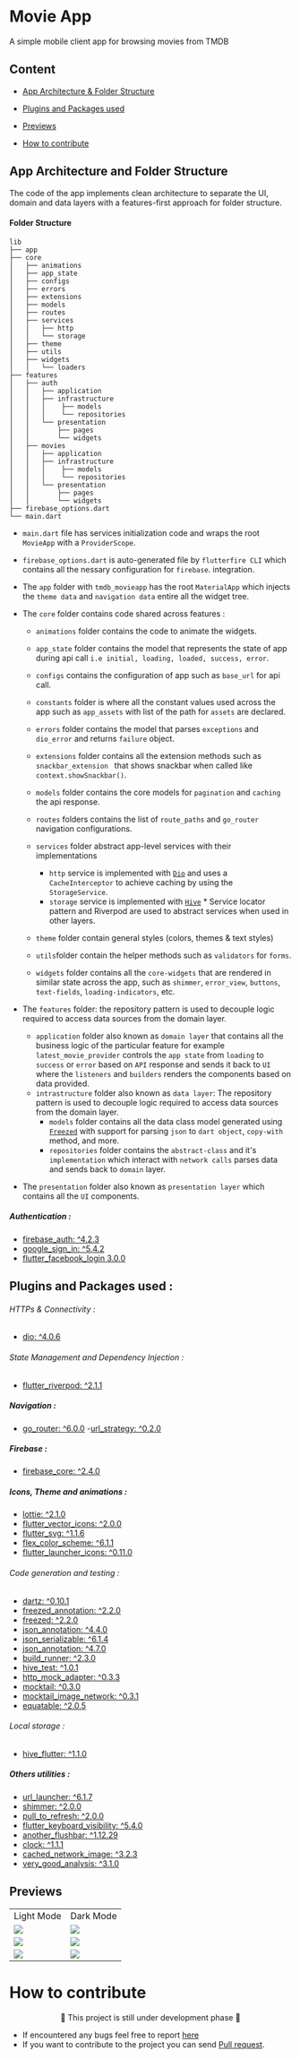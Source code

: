 # Movie App

A simple mobile client app for browsing movies from TMDB

## Content

- [App Architecture & Folder Structure](#app-architecture-and-folder-structure)

- [Plugins and Packages used](#plugins-and-packages-used)

- [Previews](#previews)
- [How to contribute](#how-to-contribute)

## App Architecture and Folder Structure

The code of the app implements clean architecture to separate the UI, domain and data layers with a features-first approach for folder structure.

#### Folder Structure

```
lib
├── app
├── core
│   ├── animations
│   ├── app_state
│   ├── configs
│   ├── errors
│   ├── extensions
│   ├── models
│   ├── routes
│   ├── services
│   │   ├── http
│   │   └── storage
│   ├── theme
│   ├── utils
│   ├── widgets
│   │   └── loaders
├── features
│   ├── auth
│   │   ├── application
│   │   ├── infrastructure
│   │   │    ├── models
│   │   │    └── repositories
│   │   └── presentation
│   │       ├── pages
│   │       └── widgets
│   ├── movies
│   │   ├── application
│   │   ├── infrastructure
│   │   │    ├── models
│   │   │    └── repositories
│   │   └── presentation
│   │       ├── pages
│   │       └── widgets
├── firebase_options.dart
└── main.dart
```

- `main.dart` file has services initialization code and wraps the root `MovieApp` with a `ProviderScope`.

- `firebase_options.dart` is auto-generated file by `flutterfire CLI` which contains all the nessary configuration for `firebase`.
  integration.

- The `app` folder with `tmdb_movieapp` has the root `MaterialApp` which injects the `theme data` and `navigation data` entire all the widget tree.

- The `core` folder contains code shared across features :

  - `animations` folder contains the code to animate the widgets.
  - `app_state` folder contains the model that represents the state of app during api call `i.e initial, loading, loaded, success, error`.
  - `configs` contains the configuration of app such as `base_url` for api call.
  - `constants` folder is where all the constant values used across the app such as `app_assets` with list of the path for `assets` are declared.
  - `errors` folder contains the model that parses `exceptions` and `dio_error` and returns `failure` object.
  - `extensions` folder contains all the extension methods such as `snackbar_extension ` that shows snackbar when called like `context.showSnackbar()`.
  - `models` folder contains the core models for `pagination` and `caching` the api response.
  - `routes` folders contains the list of `route_paths` and `go_router` navigation configurations.

  - `services` folder abstract app-level services with their implementations
    - `http` service is implemented with [`Dio`](https://pub.dev/packages/dio) and uses a `CacheInterceptor` to achieve caching by using the `StorageService`.
    - `storage` service is implemented with [`Hive`](https://pub.dev/packages/hive_flutter) \* Service locator pattern and Riverpod are used to abstract services when used in other layers.
  - `theme` folder contain general styles (colors, themes & text styles)
  - `utils`folder contain the helper methods such as `validators` for `forms`.
  - `widgets` folder contains all the `core-widgets` that are rendered in similar state across the app, such as `shimmer`, `error_view`, `buttons`, `text-fields`, `loading-indicators`, etc.

- The `features` folder: the repository pattern is used to decouple logic required to access data sources from the domain layer.

  - `application` folder also known as `domain layer` that contains all the business logic of the particular feature for example `latest_movie_provider` controls the `app state` from `loading` to `success` or `error` based on `API` response and sends it back to `UI` where the `listeners` and `builders` renders the components based on data provided.
  - `intrastructure` folder also known as `data layer`: The repository pattern is used to decouple logic required to access data sources from the domain layer.
    - `models` folder contains all the data class model generated using [`Freezed`](https://pub.dev/packages/freezed) with support for parsing `json` to `dart object`, `copy-with` method, and more.
    - `repositories` folder contains the `abstract-class` and it's `implementation` which interact with `network calls` parses data and sends back to `domain` layer.

- The `presentation` folder also known as `presentation layer` which contains all the `UI` components.

##### Authentication :

- [firebase_auth: ^4.2.3](https://pub.dev/packages/firebase_auth)
- [google_sign_in: ^5.4.2](https://pub.dev/packages/google_sign_in)
- [flutter_facebook_login 3.0.0](https://pub.dev/packages/flutter_facebook_login)

## Plugins and Packages used :

###### HTTPs & Connectivity :

- [dio: ^4.0.6](https://pub.dev/packages/dio)

###### State Management and Dependency Injection :

- [flutter_riverpod: ^2.1.1](https://pub.dev/packages/flutter_riverpod)

##### Navigation :

- [go_router: ^6.0.0](https://pub.dev/packages/go_router) -[url_strategy: ^0.2.0](https://pub.dev/packages/url_strategy)

##### Firebase :

- [firebase_core: ^2.4.0](https://pub.dev/packages/firebase_core)

##### Icons, Theme and animations :

- [lottie: ^2.1.0](https://pub.dev/packages/lottie)
- [flutter_vector_icons: ^2.0.0](https://pub.dev/packages/flutter_vector_icons)
- [flutter_svg: ^1.1.6](https://pub.dev/packages/flutter_svg)
- [flex_color_scheme: ^6.1.1](https://pub.dev/packages/flex_color_scheme)
- [flutter_launcher_icons: ^0.11.0](https://pub.dev/packages/flutter_launcher_icons)

###### Code generation and testing :

- [dartz: ^0.10.1](https://pub.dev/packages/dartz)
- [freezed_annotation: ^2.2.0](https://pub.dev/packages/freezed_annotation)
- [freezed: ^2.2.0](https://pub.dev/packages/freezed)
- [json_annotation: ^4.4.0](https://pub.dev/packages/json_annotation)
- [json_serializable: ^6.1.4](https://pub.dev/packages/json_serializable)
- [json_annotation: ^4.7.0](https://pub.dev/packages/json_annotation)
- [build_runner: ^2.3.0](https://pub.dev/packages/build_runner)
- [hive_test: ^1.0.1](https://pub.dev/packages/hive_test)
- [http_mock_adapter: ^0.3.3](https://pub.dev/packages/http_mock_adapter)
- [mocktail: ^0.3.0](https://pub.dev/packages/mocktail)
- [mocktail_image_network: ^0.3.1](https://pub.dev/packages/mocktail_image_network)
- [equatable: ^2.0.5](https://pub.dev/packages/equatable)

###### Local storage :

- [hive_flutter: ^1.1.0](https://pub.dev/packages/hive_flutter)

##### Others utilities :

- [url_launcher: ^6.1.7](https://pub.dev/packages/url_launcher)
- [shimmer: ^2.0.0](https://pub.dev/packages/shimmer)
- [pull_to_refresh: ^2.0.0](https://pub.dev/packages/pull_to_refresh)
- [flutter_keyboard_visibility: ^5.4.0](https://pub.dev/packages/flutter_keyboard_visibility)
- [another_flushbar: ^1.12.29](https://pub.dev/packages/another_flushbar)
- [clock: ^1.1.1](https://pub.dev/packages/clock)
- [cached_network_image: ^3.2.3](https://pub.dev/packages/cached_network_image)
- [very_good_analysis: ^3.1.0](https://pub.dev/packages/very_good_analysis)

## Previews

<table>
  <tr>
    <td>Light Mode</td>
     <td>Dark Mode</td>
</tr>
<tr>
    <td><img style="display: inline-block" src="https://user-images.githubusercontent.com/44658790/209639361-488728f2-fd52-4d74-a0af-7c8ab60affb6.png"/>
    </td>
    <td><img style="display: inline-block" src="https://user-images.githubusercontent.com/44658790/209639375-f294e78e-ccde-4d30-8a15-415ccf37463b.png"/>
    </td>
    </tr>
    <tr>
    <td><img style="display: inline-block" src ="https://user-images.githubusercontent.com/44658790/209639366-06fcdf78-c28a-4752-92a5-90fb13591549.png"/>
    </td>
    <td><img style="display: inline-block" src ="https://user-images.githubusercontent.com/44658790/209639383-307b85c3-2887-413c-b720-f73ac544b291.png"/>
    </td>
  </tr>
  <tr>
</td>
    <td><img style="display: inline-block" src ="https://user-images.githubusercontent.com/44658790/209640131-e5f09b74-6925-4c21-8e22-035aaddbccaf.gif" />
    <td><img style="display: inline-block" src ="https://user-images.githubusercontent.com/44658790/209639803-2599d420-c558-44f7-a94d-a41f072a38c7.gif" />
</td>
</tr>
</table>

# How to contribute

<p align="center">
🚧 This project is still under development phase 🚧</p>

- If encountered any bugs feel free to report [here](https://github.com/flutterians/movie_app/issues)
- If you want to contribute to the project you can send [Pull request](https://github.com/flutterians/movie_app/pulls).
